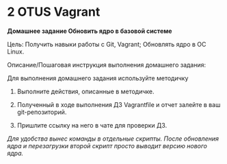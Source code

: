 # 2 OTUS Vagrant
**Домашнее задание
Обновить ядро в базовой системе**

Цель:
Получить навыки работы с Git, Vagrant;
Обновлять ядро в ОС Linux.


Описание/Пошаговая инструкция выполнения домашнего задания:

Для выполнения домашнего задания используйте методичку

1. Выполните действия, описанные в методичке.

2. Полученный в ходе выполнения ДЗ Vagrantfile и отчет залейте в ваш git-репозиторий.

3. Пришлите ссылку на него в чате для проверки ДЗ.


_Для удобства вынес команды в отдельные скрипты.
После обновления ядра и перезагрузки второй скрипт просто выводит версию нового ядра._

